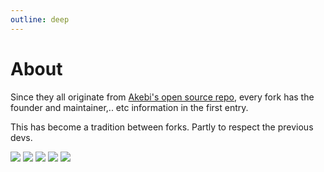 ```yaml
---
outline: deep
---
```


# About
Since they all originate from [Akebi's open source repo](https://github.com/NctimeAza/AnimeGame-Cheat-3.3/), every fork has the founder and maintainer,.. etc information in the first entry.

This has become a tradition between forks. Partly to respect the previous devs.

<img src="/cheats/acrepi/p1.webp">

<img src="/cheats/bkebi/p2.webp">

<img src="/cheats/kebabi/kebabi.webp">

<img src="/cheats/korepi/firstrelease.webp">

<img src="/cheats/korepi/about1.webp">
